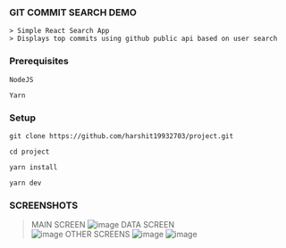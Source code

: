 ### GIT COMMIT SEARCH DEMO
```
> Simple React Search App 
> Displays top commits using github public api based on user search
```


### Prerequisites
```
NodeJS 

Yarn 
```

### Setup

```
git clone https://github.com/harshit19932703/project.git

cd project

yarn install

yarn dev
```
   
### SCREENSHOTS  
> MAIN SCREEN
![image](https://user-images.githubusercontent.com/12083391/46570385-d61cab00-c980-11e8-8186-44af03311164.png)
> DATA SCREEN  
![image](https://user-images.githubusercontent.com/12083391/46570374-b71e1900-c980-11e8-938a-969aee1f4205.png)
> OTHER SCREENS
![image](https://user-images.githubusercontent.com/12083391/46570387-e03ea980-c980-11e8-9557-beddf9483367.png)
![image](https://user-images.githubusercontent.com/12083391/46570391-edf42f00-c980-11e8-88c6-438531249e05.png)
